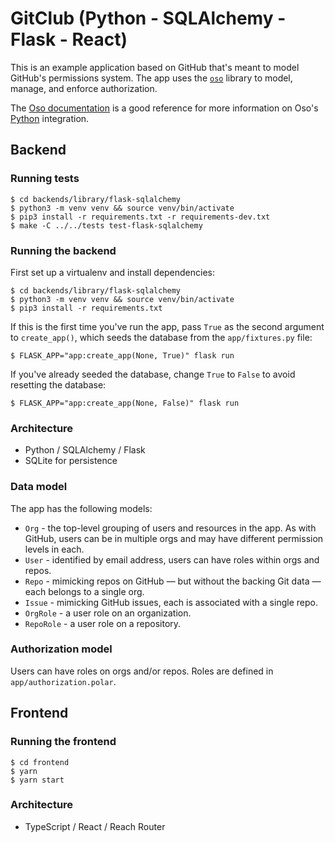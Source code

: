 # GitClub (Python - SQLAlchemy - Flask - React)

This is an example application based on GitHub that's meant to model GitHub's
permissions system. The app uses the [`oso`][pypi-oso] library to model, manage,
and enforce authorization.

[pypi-oso]: https://pypi.org/project/oso/

The [Oso documentation][docs] is a good reference for more information on Oso's
[Python][docs-python] integration.

[docs]: https://docs.osohq.com/
[docs-python]: https://docs.osohq.com/python/reference/lib.html

## Backend

### Running tests

```console
$ cd backends/library/flask-sqlalchemy
$ python3 -m venv venv && source venv/bin/activate
$ pip3 install -r requirements.txt -r requirements-dev.txt
$ make -C ../../tests test-flask-sqlalchemy
```

### Running the backend

First set up a virtualenv and install dependencies:

```console
$ cd backends/library/flask-sqlalchemy
$ python3 -m venv venv && source venv/bin/activate
$ pip3 install -r requirements.txt
```

If this is the first time you've run the app, pass `True` as the second
argument to `create_app()`, which seeds the database from the `app/fixtures.py`
file:

```console
$ FLASK_APP="app:create_app(None, True)" flask run
```

If you've already seeded the database, change `True` to `False` to avoid
resetting the database:

```console
$ FLASK_APP="app:create_app(None, False)" flask run
```

### Architecture

- Python / SQLAlchemy / Flask
- SQLite for persistence

### Data model

The app has the following models:

- `Org` - the top-level grouping of users and resources in the app. As with
  GitHub, users can be in multiple orgs and may have different permission
  levels in each.
- `User` - identified by email address, users can have roles within orgs and
  repos.
- `Repo` - mimicking repos on GitHub — but without the backing Git data — each
  belongs to a single org.
- `Issue` - mimicking GitHub issues, each is associated with a single repo.
- `OrgRole` - a user role on an organization.
- `RepoRole` - a user role on a repository.

### Authorization model

Users can have roles on orgs and/or repos. Roles are defined in
`app/authorization.polar`.

## Frontend

### Running the frontend

```console
$ cd frontend
$ yarn
$ yarn start
```

### Architecture

- TypeScript / React / Reach Router
